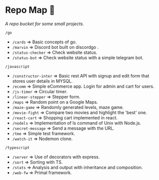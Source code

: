 # Repo Map 📍

*A repo bucket for some small projects.*

`/go`

- `/cards` => Basic concepts of go.
- `/marvin` =>  Discord bot built on discordgo .
- `/status-checker` => Check website status.
- `/status-bot` => Check website status with a simple telegram bot.

`/javascript`

- `/constructor-inter` => Basic rest API with signup and edit form that stores user details in MYSQL.
- `/ecomm` => Simple eCommerce app. Login for admin and cart for users.
- `/js-timer` => Circular timer.
- `/linear-stepper` => Stepper form.
- `/maps` => Random point on a Google Maps.
- `/maze-game` => Randomly generated levels, maze game.
- `/movie-fight` => Compare two movies and highlight the 'best' one.
- `/react-cart` => Shopping cart implemented in react.
- `/nodels` => Implementation of ls command of Unix with Node.js.
- `/secret-message` => Send a message with the URL.
- `/tme` => Simple test framework.
- `/watch-it` => Nodemon clone.

`/typescript`

- `/server` => Use of decorators with express.
- `/sort` => Sorting with TS.
- `/stats` => Analysis and output with inheritance and composition.
- `/web-fw` => Primal framework.
